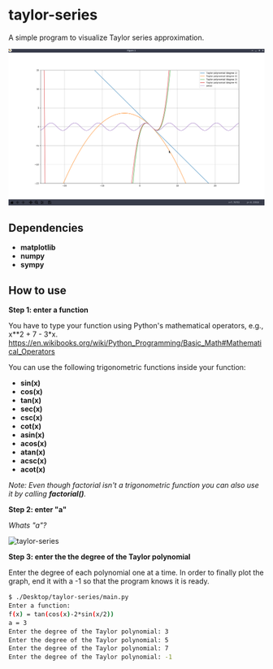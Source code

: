 # taylor-series
A simple program to visualize Taylor series approximation.

![screenshot](screenshot.png)

## Dependencies
- **matplotlib**
- **numpy**
- **sympy**

## How to use

**Step 1: enter a function**

You have to type your function using Python's mathematical operators, e.g., x\*\*2 + 7 - 3\*x.
https://en.wikibooks.org/wiki/Python_Programming/Basic_Math#Mathematical_Operators

You can use the following trigonometric functions inside your function:
- **sin(x)**
- **cos(x)**
- **tan(x)**
- **sec(x)**
- **csc(x)**
- **cot(x)**
- **asin(x)**
- **acos(x)**
- **atan(x)**
- **acsc(x)**
- **acot(x)**

*Note: Even though factorial isn't a trigonometric function you can also use it by calling **factorial()**.*

**Step 2: enter "a"**

*Whats "a"?*

![taylor-series](https://wikimedia.org/api/rest_v1/media/math/render/svg/2c2f7091d7b4025fa1eb223e35acc9b18ccb9c9d)

**Step 3: enter the the degree of the Taylor polynomial**

Enter the degree of each polynomial one at a time.
In order to finally plot the graph, end it with a -1 so that the program knows it is ready.

```bash
$ ./Desktop/taylor-series/main.py 
Enter a function:
f(x) = tan(cos(x)-2*sin(x/2))
a = 3
Enter the degree of the Taylor polynomial: 3
Enter the degree of the Taylor polynomial: 5
Enter the degree of the Taylor polynomial: 7
Enter the degree of the Taylor polynomial: -1
```
